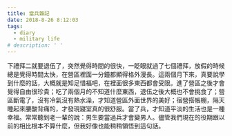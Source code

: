 ```yaml
---
title: 當兵雜記
date: 2018-8-26 8:12:03
tags:
  - diary
  - military life
# description: ' '
---
```


下禮拜二就要退伍了，突然覺得時間的很快，一眨眼就過了七個禮拜，放假的時候總是覺得時間太快，在營區裡面一分鐘都顯得格外漫長<!-- more -->。這兩個月下來，真要說學到什麼的話，大概就是知足惜福吧，在裡面很多東西都會受限。進了營區之後才會覺得自由很珍貴；吃了兩個月的不知道什麼東西，退伍之後大概也不會挑食了；營區斷電了，沒有冷氣沒有熱水澡，才知道營區外面世界的美好；宿營搭帳棚，隔天睡起來腰酸背痛的，才發現寢室真的很舒服。當了兵，才知道平淡的生活也是一種幸福。常常聽到老一輩的說：男生要當過兵才會變男人。儘管我們現在的役期跟以前的相比根本不算什麼，但我好像也能稍稍領悟到這句話。